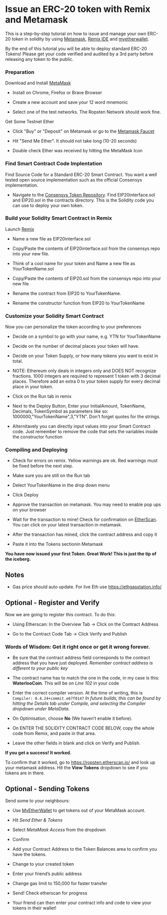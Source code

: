 # Issue an ERC-20 token with Remix and Metamask

This is a step-by-step tutorial on how to issue and manage your own ERC-20 token in solidity by using [Metamask](www.metamask.com), [Remix IDE](www.remix.ethereum.org) and [myetherwallet](www.myetherwallet.com). 

By the end of this tutorial you will be able to deploy standard ERC-20 Tokens! Please get your code verified and audited by a 3rd party before releasing any token to the public. 

### Preparation

Download and Install [MetaMask](https://metamask.io)

  - Install on Chrome, Firefox or Brave Browser
  
  - Create a new account and save your 12 word mnemonic
  
  - Select one of the test networks. The Ropsten Network should work fine. 
 
Get Some Testnet Ether

  - Click "Buy" or "Deposit" on Metamask or go to the [Metamask Faucet](https://faucet.metamask.io/)
  
  - Hit "Send Me Ether". It should not take long (10-20 seconds)
  
  - Double check Ether was received by hitting the MetaMask Icon
  
  
### Find Smart Contract Code Implentation

Find Source Code for a Standard ERC-20 Smart Contract. You want a well tested open source implementation such as the official Consensys implementation.

  - Navigate to the [Consensys Token Repository](https://github.com/ConsenSys/Tokens). Find EIP20interface.sol and EIP20.sol in the contracts directory. This is the Solidity code you can use to deploy your own token. 
  
### Build your Solidity Smart Contract in Remix
Launch [Remix](http://remix.ethereum.org)
  
  - Name a new file as EIP20interface.sol
  
  - Copy/Paste the contents of EIP20interface.sol from the consensys repo into your new file.
  
  - Think of a cool name for your token and Name a new file as YourTokenName.sol
  
  - Copy/Paste the contents of EIP20.sol from the consensys repo into your new file
  
  - Rename the contract from EIP20 to YourTokenName.
  
  - Rename the constructor function from EIP20 to YourTokenName
  
### Customize your Solidity Smart Contract
Now you can personalize the token according to your preferences

  - Decide on a symbol to go with your name, e.g. YTN for YourTokenName
  
  - Decide on the number of decimal places your token will have. 
  
  - Decide on your Token Supply, or how many tokens you want to exist in total. 
    
  - NOTE: Ethereum only deals in integers only and DOES NOT recognize fractions. 1000 integers are required to represent 1 token with 3 decimal places. Therefore add an extra 0 to your token supply for every decimal place in your token. 
  
  - Click on the Run tab in remix
  
  - Next to the Deploy Button, Enter your InitialAmount, TokenName, Decimals, TokenSymbol as parameters like so: 1000000,"YourTokenName",3,"YTN". Don't forget quotes for the strings.
  
  - Alternitavely you can directly input values into your Smart Contract code. Just remember to remove the code that sets the variables inside the constructor function


### Compiling and Deploying
  
  - Check for errors on remix. Yellow warnings are ok. Red warnings must be fixed before the next step. 
  
  - Make sure you are still on the Run tab
  
  - Delect YourTokenName in the drop down menu
  
  - Click Deploy
  
  - Approve the transaction on metamask. You may need to enable pop ups on your browser
  
  - Wait for the transaction to mine! Check for confirmation on [EtherScan](https://ropsten.etherscan.io/). You can click on your latest transaction in metamask. 
  
  - After the transaction has mined, click the contract address and copy it
  
  - Paste it into the Tokens sectionin Metamask

**You have now issued your first Token. Great Work! This is just the tip of the iceberg.**

## Notes

  - Gas price should auto update. For live Eth use https://ethgasstation.info/ 

## Optional - Register and Verify

Now we are going to register this contract. To do this:

  - Using Etherscan: In the Overview Tab → Click on the Contract Address
  
  - Go to the Contract Code Tab → Click Verify and Publish

### Words of Wisdom: Get it right once or get it wrong forever.

  - Be sure that the contract address field corresponds to the contract address that you have just deployed. 
    *Remember contract address is different to your public key*
    
  - The contract name has to match the one in the code, in my case is this: **WaterlooCoin**. This will be on *Line 102* in     your code
  
  - Enter the correct compiler version. At the time of writing, this is ```Compiler: 0.4.24+commit.e67f0147```
  *In future builds, this can be found by hitting the Details tab under Compile, and selecting the Compiler dropdown under      MetaData.*
  
  - On Optimisation, choose **No** (We haven’t enable it before).
  
  - On ENTER THE SOLIDITY CONTRACT CODE BELOW, copy the whole code from Remix, and paste in that area.
  
  - Leave the other fields in blank and click on Verify and Publish.
  
**If you get a success! It worked.**

To confirm that it worked, go to https://ropsten.etherscan.io/ and look up your metamask address. Hit the **View Tokens** dropdown to see if you tokens are in there.

## Optional - Sending Tokens

Send some to your neighbours:
  
  - Use [MyEtherWallet](https://www.myetherwallet.com/) to get tokens out of your MetaMask account.
  
  - Hit *Send Ether & Tokens*
  
  - Select *MetaMask Access* from the dropdown
  
  - Confirm
  
  - Add your Contract Address to the Token Balances area to confirm you have the tokens.
  
  -	Change to your created token
  
  -	Enter your friend’s public address
  
  -	Change gas limit to 150,000 for faster transfer
  
  -	Send! Check etherscan for progress
  
  -	Your friend can then enter your contract info and code to view your tokens in their wallet!
